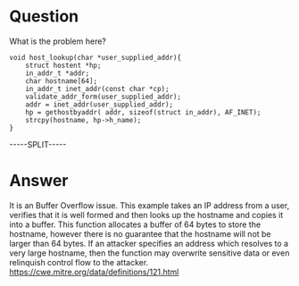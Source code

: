 # Question
 
What is the problem here?
 
```
void host_lookup(char *user_supplied_addr){
	struct hostent *hp;
	in_addr_t *addr;
	char hostname[64];
	in_addr_t inet_addr(const char *cp);
	validate_addr_form(user_supplied_addr);
	addr = inet_addr(user_supplied_addr);
	hp = gethostbyaddr( addr, sizeof(struct in_addr), AF_INET);
	strcpy(hostname, hp->h_name);
}
```
 
-----SPLIT-----
 
# Answer

It is an Buffer Overflow issue. This example takes an IP address from a user, verifies that it is well formed and then looks up the hostname and copies it into a buffer. This function allocates a buffer of 64 bytes to store the hostname, however there is no guarantee that the hostname will not be larger than 64 bytes. If an attacker specifies an address which resolves to a very large hostname, then the function may overwrite sensitive data or even relinquish control flow to the attacker. https://cwe.mitre.org/data/definitions/121.html